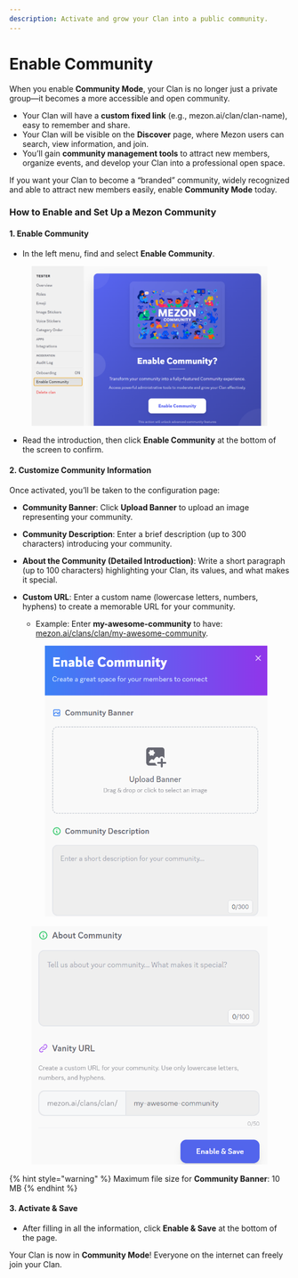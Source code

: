 ```yaml
---
description: Activate and grow your Clan into a public community.
---
```


# Enable Community

When you enable **Community Mode**, your Clan is no longer just a private group—it becomes a more accessible and open community.

* Your Clan will have a **custom fixed link** (e.g., mezon.ai/clan/clan-name), easy to remember and share.
* Your Clan will be visible on the **Discover** page, where Mezon users can search, view information, and join.
* You’ll gain **community management tools** to attract new members, organize events, and develop your Clan into a professional open space.

If you want your Clan to become a “branded” community, widely recognized and able to attract new members easily, enable **Community Mode** today.

### **How to Enable and Set Up a Mezon Community**

#### **1. Enable Community**

* In the left menu, find and select **Enable Community**.

<figure><img src="../../../../.gitbook/assets/image (145).png" alt=""><figcaption></figcaption></figure>

* Read the introduction, then click **Enable Community** at the bottom of the screen to confirm.

#### **2. Customize Community Information**

Once activated, you’ll be taken to the configuration page:

* **Community Banner**: Click **Upload Banner** to upload an image representing your community.
* **Community Description**: Enter a brief description (up to 300 characters) introducing your community.
* **About the Community (Detailed Introduction)**: Write a short paragraph (up to 100 characters) highlighting your Clan, its values, and what makes it special.
*   **Custom URL**: Enter a custom name (lowercase letters, numbers, hyphens) to create a memorable URL for your community.

    * Example: Enter **my-awesome-community** to have:\
      [mezon.ai/clans/clan/my-awesome-community](http://mezon.ai/clans/clan/my-awesome-community).

    <figure><img src="../../../../.gitbook/assets/image (146).png" alt=""><figcaption></figcaption></figure>

<figure><img src="../../../../.gitbook/assets/image (147).png" alt=""><figcaption></figcaption></figure>

{% hint style="warning" %}
Maximum file size for **Community Banner**: 10 MB
{% endhint %}

#### **3. Activate & Save**

* After filling in all the information, click **Enable & Save** at the bottom of the page.

Your Clan is now in **Community Mode**! Everyone on the internet can freely join your Clan.
